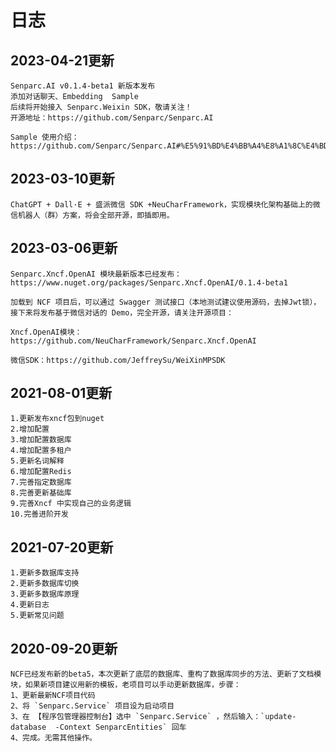 # 日志

## 2023-04-21更新

```
Senparc.AI v0.1.4-beta1 新版本发布
添加对话聊天、Embedding  Sample
后续将开始接入 Senparc.Weixin SDK，敬请关注！
开源地址：https://github.com/Senparc/Senparc.AI

Sample 使用介绍：
https://github.com/Senparc/Senparc.AI#%E5%91%BD%E4%BB%A4%E8%A1%8C%E4%BD%BF%E7%94%A8%E8%AF%B4%E6%98%8E
```

## 2023-03-10更新

```
ChatGPT + Dall·E + 盛派微信 SDK +NeuCharFramework，实现模块化架构基础上的微信机器人（群）方案，将会全部开源，即插即用。

```

## 2023-03-06更新

```
Senparc.Xncf.OpenAI 模块最新版本已经发布：https://www.nuget.org/packages/Senparc.Xncf.OpenAI/0.1.4-beta1

加载到 NCF 项目后，可以通过 Swagger 测试接口（本地测试建议使用源码，去掉Jwt锁），接下来将发布基于微信对话的 Demo，完全开源，请关注开源项目：

Xncf.OpenAI模块：https://github.com/NeuCharFramework/Senparc.Xncf.OpenAI

微信SDK：https://github.com/JeffreySu/WeiXinMPSDK
```

## 2021-08-01更新

    1.更新发布xncf包到nuget
    2.增加配置
    3.增加配置数据库
    4.增加配置多租户
    5.更新名词解释
    6.增加配置Redis
    7.完善指定数据库
    8.完善更新基础库
    9.完善Xncf 中实现自己的业务逻辑
    10.完善进阶开发

## 2021-07-20更新

    1.更新多数据库支持
    2.更新多数据库切换
    3.更新多数据库原理
    4.更新日志
    5.更新常见问题

## 2020-09-20更新

    NCF已经发布新的beta5，本次更新了底层的数据库、重构了数据库同步的方法、更新了文档模块，如果新项目建议用新的模板，老项目可以手动更新数据库，步骤：
    1、更新最新NCF项目代码
    2、将 `Senparc.Service` 项目设为启动项目
    3、在 【程序包管理器控制台】选中 `Senparc.Service` ，然后输入：`update-database  -Context SenparcEntities` 回车
    4、完成。无需其他操作。